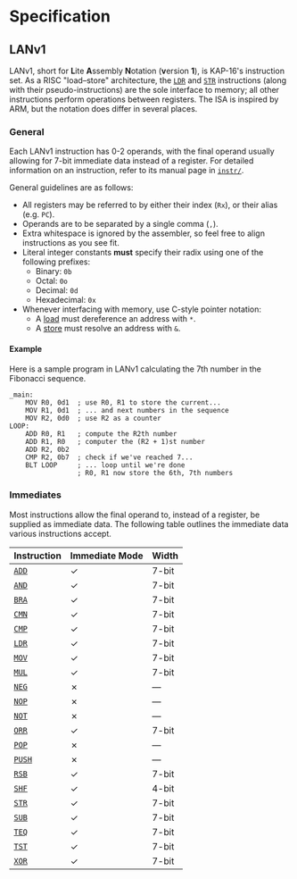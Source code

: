 # Specification

## LANv1

LANv1, short for **L**ite **A**ssembly **N**otation (**v**ersion **1**), is KAP-16's instruction set.
As a RISC "load–store" architecture, the [`LDR`](./instr/LDR.md) and [`STR`](./instr/STR.md) instructions (along with their pseudo-instructions) are the sole interface to memory; all other instructions perform operations between registers.
The ISA is inspired by ARM, but the notation does differ in several places.

### General

Each LANv1 instruction has 0-2 operands, with the final operand usually allowing for 7-bit immediate data instead of a register.
For detailed information on an instruction, refer to its manual page in [`instr/`](./instr).

General guidelines are as follows:
- All registers may be referred to by either their index (`Rx`), or their alias (e.g. `PC`).
- Operands are to be separated by a single comma (`,`).
- Extra whitespace is ignored by the assembler, so feel free to align instructions as you see fit.
- Literal integer constants **must** specify their radix using one of the following prefixes:
  - Binary: `0b`
  - Octal: `0o`
  - Decimal: `0d`
  - Hexadecimal: `0x`
- Whenever interfacing with memory, use C-style pointer notation:
   - A [load](./instr/LDR.md) must dereference an address with `*`.
   - A [store](./instr/STR.md) must resolve an address with `&`.

#### Example

Here is a sample program in LANv1 calculating the 7th number in the Fibonacci sequence.

```assembly
_main:
    MOV R0, 0d1  ; use R0, R1 to store the current...
    MOV R1, 0d1  ; ... and next numbers in the sequence
    MOV R2, 0d0  ; use R2 as a counter
LOOP:
    ADD R0, R1   ; compute the R2th number
    ADD R1, R0   ; computer the (R2 + 1)st number
    ADD R2, 0b2
    CMP R2, 0b7  ; check if we've reached 7...
    BLT LOOP     ; ... loop until we're done
                 ; R0, R1 now store the 6th, 7th numbers
```

### Immediates

Most instructions allow the final operand to, instead of a register, be supplied as immediate data.
The following table outlines the immediate data various instructions accept.

| Instruction               | Immediate Mode | Width   |
| ------------------------- | -------------- | ------- |
| [`ADD`](./instr/ADD.md)   | &check;        | 7-bit   |
| [`AND`](./instr/AND.md)   | &check;        | 7-bit   |
| [`BRA`](./instr/BRA.md)   | &check;        | 7-bit   |
| [`CMN`](./instr/CMN.md)   | &check;        | 7-bit   |
| [`CMP`](./instr/CMP.md)   | &check;        | 7-bit   |
| [`LDR`](./instr/LDR.md)   | &check;        | 7-bit   |
| [`MOV`](./instr/MOV.md)   | &check;        | 7-bit   |
| [`MUL`](./instr/MUL.md)   | &check;        | 7-bit   |
| [`NEG`](./instr/NEG.md)   | &cross;        | &mdash; |
| [`NOP`](./instr/NOP.md)   | &cross;        | &mdash; |
| [`NOT`](./instr/NOT.md)   | &cross;        | &mdash; |
| [`ORR`](./instr/ORR.md)   | &check;        | 7-bit   |
| [`POP`](./instr/POP.md)   | &cross;        | &mdash; |
| [`PUSH`](./instr/PUSH.md) | &cross;        | &mdash; |
| [`RSB`](./instr/RSB.md)   | &check;        | 7-bit   |
| [`SHF`](./instr/SHF.md)   | &check;        | 4-bit   |
| [`STR`](./instr/STR.md)   | &check;        | 7-bit   |
| [`SUB`](./instr/SUB.md)   | &check;        | 7-bit   |
| [`TEQ`](./instr/TEQ.md)   | &check;        | 7-bit   |
| [`TST`](./instr/TST.md)   | &check;        | 7-bit   |
| [`XOR`](./instr/XOR.md)   | &check;        | 7-bit   |
